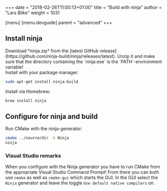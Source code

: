 +++
date = "2018-02-26T11:00:13+01:00"
title = "Build with ninja"
author = "Lars Bilke"
weight = 1031

[menu]
  [menu.devguide]
    parent = "advanced"
+++

## Install ninja

<div class='win'>
Download *ninja.zip* from the [latest GitHub release](https://github.com/ninja-build/ninja/releases/latest). Unzip it and make sure that the directory containing the `ninja.exe` is the `PATH`-environment variable!
</div>

<div class='linux'>
Install with your package manager:

```bash
sudo apt-get install ninja-build
```

</div>

<div class='mac'>
Install via Homebrew:

```bash
brew install ninja
```

</div>

## Configure for ninja and build

Run CMake with the ninja-generator:

```bash
cmake ../source/dir -G Ninja
ninja
```

<div class='note'>

### <i class="far fa-exclamation-triangle"></i> Visual Studio remarks

When you configure with the Ninja generator you have to run CMake from the appropriate Visual Studio Command Prompt! From there you can both use `cmake` as well as `cmake-gui` which starts the GUI. In the GUI select the `Ninja` generator and leave the toggle `Use default native compilers` on.
</div>
